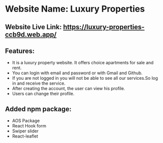 # Website Name: Luxury Properties 

## Website Live Link: https://luxury-properties-ccb9d.web.app/

## Features:

- It is a luxury property website. It offers choice apartments for sale and rent.
- You can login with email and password or with Gmail and Github.
- If you are not logged in you will not be able to see all our services.So log in and receive the service.
- After creating the account, the user can view his profile.
- Users can change their profile.

## Added npm package:

- AOS Package 
- React Hook form
- Swiper slider
- React-leaflet
